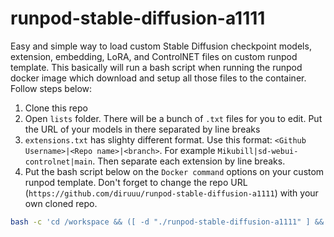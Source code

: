 # runpod-stable-diffusion-a1111
Easy and simple way to load custom Stable Diffusion checkpoint models, extension, embedding, LoRA, and ControlNET files on custom runpod template. This basically will run a bash script when running the runpod docker image which download and setup all those files to the container. Follow steps below:
1. Clone this repo
2. Open `lists` folder. There will be a bunch of `.txt` files for you to edit. Put the URL of your models in there separated by line breaks
3. `extensions.txt` has slighty different format. Use this format: `<Github Username>|<Repo name>|<branch>`. For example `Mikubill|sd-webui-controlnet|main`. Then separate each extension by line breaks.
4. Put the bash script below on the `Docker command` options on your custom runpod template. Don't forget to change the repo URL (`https://github.com/diruuu/runpod-stable-diffusion-a1111`) with your own cloned repo.

```bash
bash -c 'cd /workspace && ([ -d "./runpod-stable-diffusion-a1111" ] && echo "Directory runpod-stable-diffusion-a1111 exists." || git clone https://github.com/diruuu/runpod-stable-diffusion-a1111) && cd ./runpod-stable-diffusion-a1111 && ./download-files.sh && ./start-user.sh'
```
